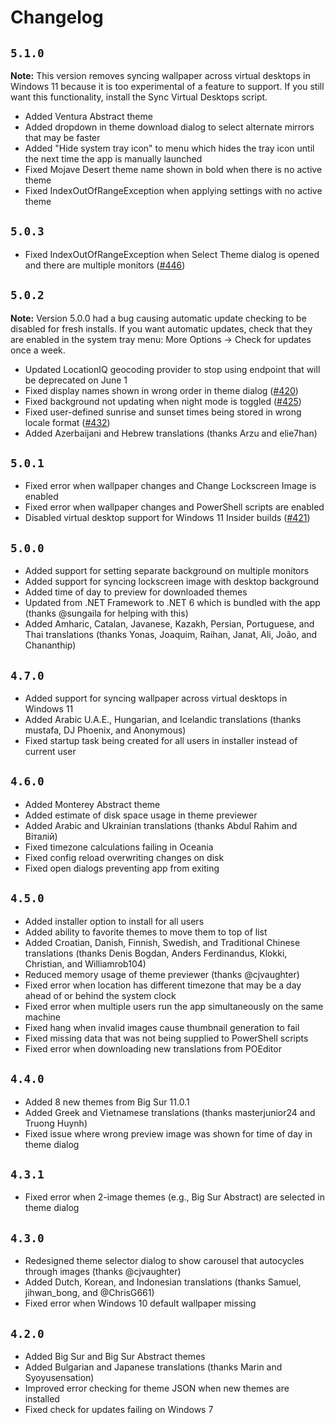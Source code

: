 # Changelog

## `5.1.0`

**Note:** This version removes syncing wallpaper across virtual desktops in Windows 11 because it is too experimental of a feature to support. If you still want this functionality, install the Sync Virtual Desktops script.

* Added Ventura Abstract theme
* Added dropdown in theme download dialog to select alternate mirrors that may be faster
* Added "Hide system tray icon" to menu which hides the tray icon until the next time the app is manually launched
* Fixed Mojave Desert theme name shown in bold when there is no active theme
* Fixed IndexOutOfRangeException when applying settings with no active theme

## `5.0.3`

* Fixed IndexOutOfRangeException when Select Theme dialog is opened and there are multiple monitors ([#446](https://github.com/t1m0thyj/WinDynamicDesktop/issues/446))

## `5.0.2`

**Note:** Version 5.0.0 had a bug causing automatic update checking to be disabled for fresh installs. If you want automatic updates, check that they are enabled in the system tray menu: More Options -> Check for updates once a week.

* Updated LocationIQ geocoding provider to stop using endpoint that will be deprecated on June 1
* Fixed display names shown in wrong order in theme dialog ([#420](https://github.com/t1m0thyj/WinDynamicDesktop/issues/420))
* Fixed background not updating when night mode is toggled ([#425](https://github.com/t1m0thyj/WinDynamicDesktop/issues/425))
* Fixed user-defined sunrise and sunset times being stored in wrong locale format ([#432](https://github.com/t1m0thyj/WinDynamicDesktop/issues/432))
* Added Azerbaijani and Hebrew translations (thanks Arzu and elie7han)

## `5.0.1`

* Fixed error when wallpaper changes and Change Lockscreen Image is enabled
* Fixed error when wallpaper changes and PowerShell scripts are enabled
* Disabled virtual desktop support for Windows 11 Insider builds ([#421](https://github.com/t1m0thyj/WinDynamicDesktop/issues/421))

## `5.0.0`

* Added support for setting separate background on multiple monitors
* Added support for syncing lockscreen image with desktop background
* Added time of day to preview for downloaded themes
* Updated from .NET Framework to .NET 6 which is bundled with the app (thanks @sungaila for helping with this)
* Added Amharic, Catalan, Javanese, Kazakh, Persian, Portuguese, and Thai translations (thanks Yonas, Joaquim, Raihan, Janat, Ali, João, and Chananthip)

## `4.7.0`

* Added support for syncing wallpaper across virtual desktops in Windows 11
* Added Arabic U.A.E., Hungarian, and Icelandic translations (thanks mustafa, DJ Phoenix, and Anonymous)
* Fixed startup task being created for all users in installer instead of current user

## `4.6.0`

* Added Monterey Abstract theme
* Added estimate of disk space usage in theme previewer
* Added Arabic and Ukrainian translations (thanks Abdul Rahim and Віталій)
* Fixed timezone calculations failing in Oceania
* Fixed config reload overwriting changes on disk
* Fixed open dialogs preventing app from exiting

## `4.5.0`

* Added installer option to install for all users
* Added ability to favorite themes to move them to top of list
* Added Croatian, Danish, Finnish, Swedish, and Traditional Chinese translations (thanks Denis Bogdan, Anders Ferdinandus, Klokki, Christian, and Williamrob104)
* Reduced memory usage of theme previewer (thanks @cjvaughter)
* Fixed error when location has different timezone that may be a day ahead of or behind the system clock
* Fixed error when multiple users run the app simultaneously on the same machine
* Fixed hang when invalid images cause thumbnail generation to fail
* Fixed missing data that was not being supplied to PowerShell scripts
* Fixed error when downloading new translations from POEditor

## `4.4.0`

* Added 8 new themes from Big Sur 11.0.1
* Added Greek and Vietnamese translations (thanks masterjunior24 and Truong Huynh)
* Fixed issue where wrong preview image was shown for time of day in theme dialog

## `4.3.1`

* Fixed error when 2-image themes (e.g., Big Sur Abstract) are selected in theme dialog

## `4.3.0`

* Redesigned theme selector dialog to show carousel that autocycles through images (thanks @cjvaughter)
* Added Dutch, Korean, and Indonesian translations (thanks Samuel, jihwan_bong, and @ChrisG661)
* Fixed error when Windows 10 default wallpaper missing

## `4.2.0`

* Added Big Sur and Big Sur Abstract themes
* Added Bulgarian and Japanese translations (thanks Marin and Syoyusensation)
* Improved error checking for theme JSON when new themes are installed
* Fixed check for updates failing on Windows 7
